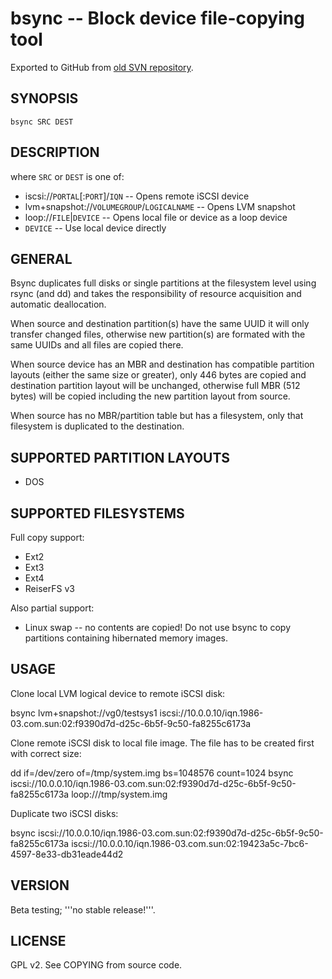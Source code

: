 bsync -- Block device file-copying tool
=======================================

Exported to GitHub from [old SVN 
repository](https://svn.sendanor.fi/svn/bsync/trunk/).

SYNOPSIS
--------

	bsync SRC DEST

DESCRIPTION
-----------

where `SRC` or `DEST` is one of:

* iscsi://`PORTAL`[:`PORT`]/`IQN` -- Opens remote iSCSI device
* lvm+snapshot://`VOLUMEGROUP`/`LOGICALNAME` -- Opens LVM snapshot
* loop://`FILE`|`DEVICE` -- Opens local file or device as a loop device
* `DEVICE` -- Use local device directly

GENERAL
-------

Bsync duplicates full disks or single partitions at the filesystem level using rsync (and dd) and takes the responsibility of resource acquisition and automatic deallocation.

When source and destination partition(s) have the same UUID it will only transfer changed files, otherwise new partition(s) are formated with the same UUIDs and all files are copied there.

When source device has an MBR and destination has compatible partition layouts (either the same size or greater), only 446 bytes are copied and destination partition layout will be unchanged, otherwise full MBR (512 bytes) will be copied including the new partition layout from source.

When source has no MBR/partition table but has a filesystem, only that filesystem is duplicated to the destination.

SUPPORTED PARTITION LAYOUTS
---------------------------

* DOS

SUPPORTED FILESYSTEMS
---------------------

Full copy support:
* Ext2
* Ext3
* Ext4
* ReiserFS v3

Also partial support:
* Linux swap -- no contents are copied! Do not use bsync to copy partitions containing hibernated memory images.

USAGE
-----

Clone local LVM logical device to remote iSCSI disk:

 bsync lvm+snapshot://vg0/testsys1 iscsi://10.0.0.10/iqn.1986-03.com.sun:02:f9390d7d-d25c-6b5f-9c50-fa8255c6173a 

Clone remote iSCSI disk to local file image. The file has to be created first with correct size:

 dd if=/dev/zero of=/tmp/system.img bs=1048576 count=1024
 bsync iscsi://10.0.0.10/iqn.1986-03.com.sun:02:f9390d7d-d25c-6b5f-9c50-fa8255c6173a loop:///tmp/system.img

Duplicate two iSCSI disks:

 bsync iscsi://10.0.0.10/iqn.1986-03.com.sun:02:f9390d7d-d25c-6b5f-9c50-fa8255c6173a iscsi://10.0.0.10/iqn.1986-03.com.sun:02:19423a5c-7bc6-4597-8e33-db31eade44d2

VERSION
-------

Beta testing; '''no stable release!'''.

LICENSE
-------

GPL v2. See COPYING from source code.
